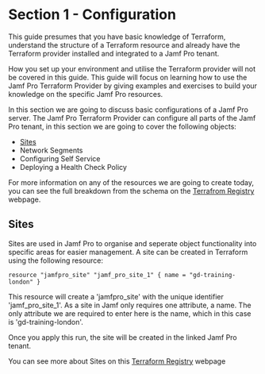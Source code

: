 # Section 1 - Configuration

This guide presumes that you have basic knowledge of Terraform, understand the structure of a Terraform resource and already have the Terraform provider installed and integrated to a Jamf Pro tenant.

How you set up your environment and utilise the Terraform provider will not be covered in this guide. This guide will focus on learning how to use the Jamf Pro Terraform Provider by giving examples and exercises to build your knowledge on the specific Jamf Pro resources.

In this section we are going to discuss basic configurations of a Jamf Pro server. The Jamf Pro Terraform Provider can configure all parts of the Jamf Pro tenant, in this section we are going to cover the following objects:

- [Sites](https://github.com/macdeacon99/terraform-training-jamfpro/tree/doc-updating/support_materials#sites)
- Network Segments
- Configuring Self Service
- Deploying a Health Check Policy

For more information on any of the resources we are going to create today, you can see the full breakdown from the schema on the [Terrafrom Registry](https://registry.terraform.io/providers/deploymenttheory/jamfpro/latest/docs/resources) webpage.

## Sites

Sites are used in Jamf Pro to organise and seperate object functionality into specific areas for easier management.
A site can be created in Terraform using the following resource:

`resource "jamfpro_site" "jamf_pro_site_1" {
    name = "gd-training-london"
}`

This resource will create a 'jamfpro_site' with the unique identifier 'jamf_pro_site_1'. As a site in Jamf only requires one attribute, a name. The only attribute we are required to enter here is the name, which in this case is 'gd-training-london'.

Once you apply this run, the site will be created in the linked Jamf Pro tenant.

You can see more about Sites on this [Terraform Registry](https://registry.terraform.io/providers/deploymenttheory/jamfpro/latest/docs/resources/site) webpage
